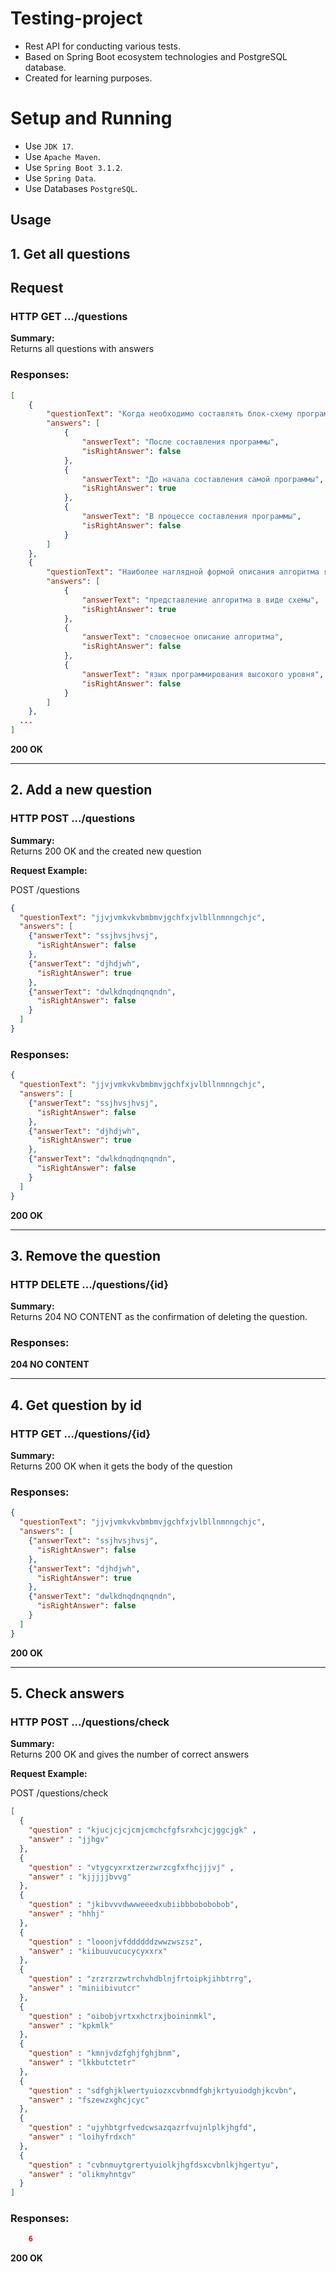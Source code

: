 # Testing-project

- Rest API for conducting various tests.
- Based on Spring Boot ecosystem technologies and PostgreSQL database.
- Created for learning purposes.

# Setup and Running

- Use `JDK 17`.
- Use `Apache Maven`.
- Use `Spring Boot 3.1.2`.
- Use `Spring Data`.
- Use Databases `PostgreSQL`.

## Usage

## 1. Get all questions

## Request
### HTTP GET .../questions

**Summary:**  
Returns all questions with answers

### Responses:

```json
[
    {
        "questionText": "Когда необходимо составлять блок-схему программы:",
        "answers": [
            {
                "answerText": "После составления программы",
                "isRightAnswer": false
            },
            {
                "answerText": "До начала составления самой программы",
                "isRightAnswer": true
            },
            {
                "answerText": "В процессе составления программы",
                "isRightAnswer": false
            }
        ]
    },
    {
        "questionText": "Наиболее наглядной формой описания алгоритма является структурно-стилизованный метод:",
        "answers": [
            {
                "answerText": "представление алгоритма в виде схемы",
                "isRightAnswer": true
            },
            {
                "answerText": "словесное описание алгоритма",
                "isRightAnswer": false
            },
            {
                "answerText": "язык программирования высокого уровня",
                "isRightAnswer": false
            }
        ]
    },
  ...
]
```

**200 OK**

--------------------------------------------------------------------------

## 2. Add a new question

### HTTP POST .../questions

**Summary:**  
Returns 200 OK and the created new question

**Request Example:**

POST /questions

```json
{
  "questionText": "jjvjvmkvkvbmbmvjgchfxjvlbllnmnngchjc",
  "answers": [
    {"answerText": "ssjhvsjhvsj",
      "isRightAnswer": false
    },
    {"answerText": "djhdjwh",
      "isRightAnswer": true
    },
    {"answerText": "dwlkdnqdnqnqndn",
      "isRightAnswer": false
    }
  ]
}
```

### Responses:

```json
{
  "questionText": "jjvjvmkvkvbmbmvjgchfxjvlbllnmnngchjc",
  "answers": [
    {"answerText": "ssjhvsjhvsj",
      "isRightAnswer": false
    },
    {"answerText": "djhdjwh",
      "isRightAnswer": true
    },
    {"answerText": "dwlkdnqdnqnqndn",
      "isRightAnswer": false
    }
  ]
}
```

**200 OK**

------------------------------------------------------------------------------

## 3. Remove the question

### HTTP DELETE .../questions/{id}

**Summary:**  
Returns 204 NO CONTENT as the confirmation of deleting the question.

### Responses:

**204 NO CONTENT**

--------------------------------------------------------------------------

## 4. Get question by id

### HTTP GET .../questions/{id}

**Summary:**  
Returns 200 OK when it gets the body of the question

### Responses:

```json
{
  "questionText": "jjvjvmkvkvbmbmvjgchfxjvlbllnmnngchjc",
  "answers": [
    {"answerText": "ssjhvsjhvsj",
      "isRightAnswer": false
    },
    {"answerText": "djhdjwh",
      "isRightAnswer": true
    },
    {"answerText": "dwlkdnqdnqnqndn",
      "isRightAnswer": false
    }
  ]
}
```

**200 OK**

--------------------------------------------------------------------------

## 5. Check answers

### HTTP POST .../questions/check

**Summary:**  
Returns 200 OK and gives the number of correct answers

**Request Example:**

POST /questions/check

```json
[
  {
    "question" : "kjucjcjcjcmjcmchcfgfsrxhcjcjggcjgk" ,
    "answer" : "jjhgv"
  },
  {
    "question" : "vtygcyxrxtzerzwrzcgfxfhcjjjvj" ,
    "answer" : "kjjjjjbvvg"
  },
  {
    "question" : "jkibvvvdwwweeedxubiibbbobobobob",
    "answer" : "hhhj"
  },
  {
    "question" : "looonjvfddddddzwwzwszsz",
    "answer" : "kiibuuvucucycyxxrx"
  },
  {
    "question" : "zrzrzrzwtrchvhdblnjfrtoipkjihbtrrg",
    "answer" : "miniibivutcr"
  },
  {
    "question" : "oibobjvrtxxhctrxjboininmkl",
    "answer" : "kpkmlk"
  },
  {
    "question" : "kmnjvdzfghjfghjbnm",
    "answer" : "lkkbutctetr"
  },
  {
    "question" : "sdfghjklwertyuiozxcvbnmdfghjkrtyuiodghjkcvbn",
    "answer" : "fszewzxghcjcyc"
  },
  {
    "question" : "ujyhbtgrfvedcwsazqazrfvujnlplkjhgfd",
    "answer" : "loihyfrdxch"
  },
  {
    "question" : "cvbnmuytgrertyuiolkjhgfdsxcvbnlkjhgertyu",
    "answer" : "olikmyhntgv"
  }
]
```

### Responses:

```json
    6
```

**200 OK**
